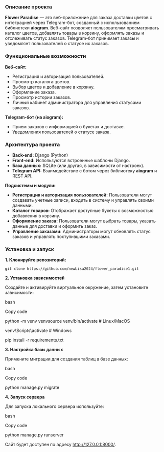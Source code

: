 ### Описание проекта

**Flower Paradise** — это веб-приложение для заказа доставки цветов с интеграцией через Telegram-бот, созданный с использованием библиотеки **aiogram**. Веб-сайт позволяет пользователям просматривать каталог цветов, добавлять товары в корзину, оформлять заказы и отслеживать статус заказов. Telegram-бот принимает заказы и уведомляет пользователей о статусе их заказов.

### **Функциональные возможности**

**Веб-сайт:**

- Регистрация и авторизация пользователей.
- Просмотр каталога цветов.
- Выбор цветов и добавление в корзину.
- Оформление заказа.
- Просмотр истории заказов.
- Личный кабинет администратора для управления статусами заказов.

**Telegram-бот (на aiogram):**

- Прием заказов с информацией о букетах и доставке.
- Уведомления пользователей о статусе заказа.

### **Архитектура проекта**

- **Back-end:** Django (Python)
- **Front-end:** Используются встроенные шаблоны Django.
- **База данных:** SQLite (или другая, в зависимости от настроек).
- **Telegram API:** Взаимодействие с ботом через библиотеку **aiogram** и REST API.

**Подсистемы и модули:**

- **Регистрация и авторизация пользователей:** Пользователи могут создавать учетные записи, входить в систему и управлять своими данными.
- **Каталог товаров:** Отображает доступные букеты с возможностью добавления в корзину.
- **Оформление заказа:** Пользователи могут выбрать товары, указать данные для доставки и оформить заказ.
- **Управление заказами:** Администраторы могут обновлять статус заказов и управлять поступившими заказами.

### **Установка и запуск**

**1. Клонируйте репозиторий:**

`git clone https://github.com/newLisa2024/flower_paradise1.git`

**2. Установка зависимостей**

Создайте и активируйте виртуальное окружение, затем установите зависимости:

bash

Copy code

python -m venv venvsource venv/bin/activate # Linux/MacOS

venv\Scripts\activate # Windows

pip install -r requirements.txt

**3. Настройка базы данных**

Примените миграции для создания таблиц в базе данных:

bash

Copy code

python manage.py migrate

**4. Запуск сервера**

Для запуска локального сервера используйте:

bash

Copy code

python manage.py runserver

Сайт будет доступен по адресу http://127.0.0.1:8000/.

